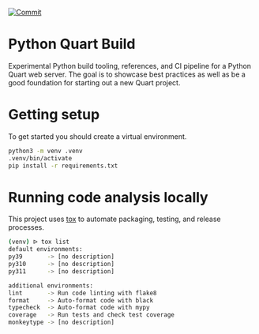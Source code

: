[![Commit](https://github.com/kaeawc/python-quart-build/actions/workflows/commit.yml/badge.svg)](https://github.com/kaeawc/python-quart-build/actions/workflows/commit.yml)

# Python Quart Build

Experimental Python build tooling, references, and CI pipeline for a Python Quart web server. The goal is to showcase best practices as well as be a good foundation for starting out a new Quart project.

# Getting setup

To get started you should create a virtual environment.

```bash
python3 -m venv .venv
.venv/bin/activate
pip install -r requirements.txt
```

# Running code analysis locally

This project uses [tox](https://tox.wiki/) to automate packaging, testing, and release processes.

```bash
(venv) ᐅ tox list
default environments:
py39       -> [no description]
py310      -> [no description]
py311      -> [no description]

additional environments:
lint       -> Run code linting with flake8
format     -> Auto-format code with black
typecheck  -> Auto-format code with mypy
coverage   -> Run tests and check test coverage
monkeytype -> [no description]
```

